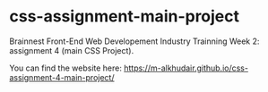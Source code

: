 # css-assignment-main-project
 Brainnest Front-End Web Developement Industry Trainning Week 2: assignment 4 (main CSS Project).

 You can find the website here: https://m-alkhudair.github.io/css-assignment-4-main-project/